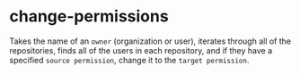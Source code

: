 # change-permissions

Takes the name of an `owner` (organization or user), iterates through all of the repositories, finds all of the users in each repository, and if they have a specified `source permission`, change it to the `target permission`.
